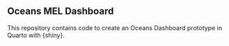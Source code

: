 ## Oceans MEL Dashboard

This repository contains code to create an Oceans Dashboard prototype in Quarto with {shiny}.


